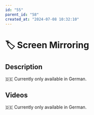 ```yaml
---
id: "55"
parent_id: "58"
created_at: "2024-07-08 10:32:10"
---
```


# 🏷️ Screen Mirroring

## Description

🇩🇪 Currently only available in German.

## Videos

🇩🇪 Currently only available in German.

